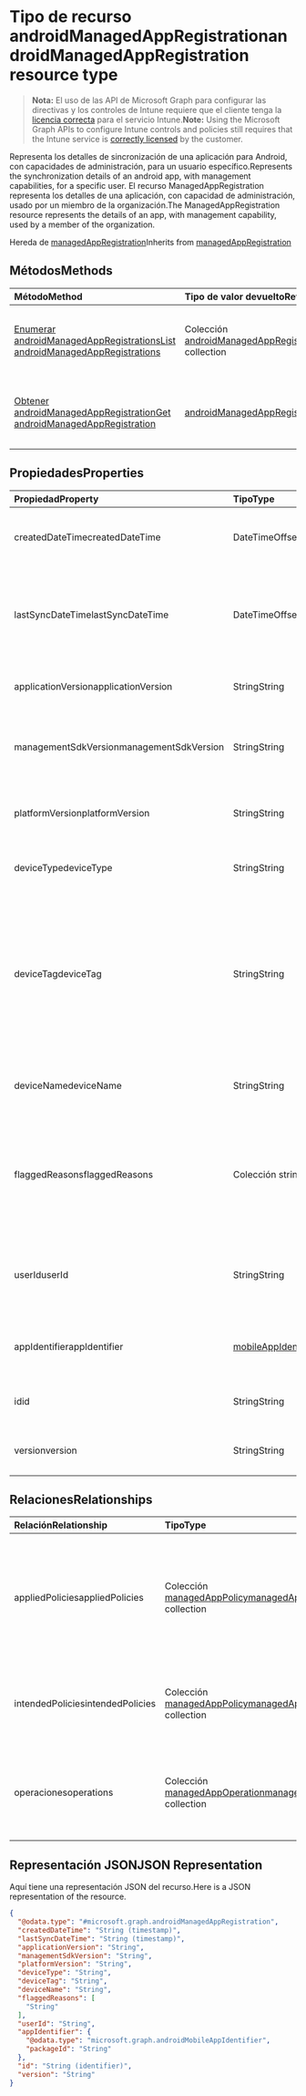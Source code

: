 # <a name="androidmanagedappregistration-resource-type"></a><span data-ttu-id="0a8d2-101">Tipo de recurso androidManagedAppRegistration</span><span class="sxs-lookup"><span data-stu-id="0a8d2-101">androidManagedAppRegistration resource type</span></span>

> <span data-ttu-id="0a8d2-102">**Nota:** El uso de las API de Microsoft Graph para configurar las directivas y los controles de Intune requiere que el cliente tenga la [licencia correcta](https://go.microsoft.com/fwlink/?linkid=839381) para el servicio Intune.</span><span class="sxs-lookup"><span data-stu-id="0a8d2-102">**Note:** Using the Microsoft Graph APIs to configure Intune controls and policies still requires that the Intune service is [correctly licensed](https://go.microsoft.com/fwlink/?linkid=839381) by the customer.</span></span>

<span data-ttu-id="0a8d2-103">Representa los detalles de sincronización de una aplicación para Android, con capacidades de administración, para un usuario específico.</span><span class="sxs-lookup"><span data-stu-id="0a8d2-103">Represents the synchronization details of an android app, with management capabilities, for a specific user.</span></span>
<span data-ttu-id="0a8d2-104">El recurso ManagedAppRegistration representa los detalles de una aplicación, con capacidad de administración, usado por un miembro de la organización.</span><span class="sxs-lookup"><span data-stu-id="0a8d2-104">The ManagedAppRegistration resource represents the details of an app, with management capability, used by a member of the organization.</span></span>

<span data-ttu-id="0a8d2-105">Hereda de [managedAppRegistration](../resources/intune_mam_managedappregistration.md)</span><span class="sxs-lookup"><span data-stu-id="0a8d2-105">Inherits from [managedAppRegistration](../resources/intune_mam_managedappregistration.md)</span></span>

## <a name="methods"></a><span data-ttu-id="0a8d2-106">Métodos</span><span class="sxs-lookup"><span data-stu-id="0a8d2-106">Methods</span></span>
|<span data-ttu-id="0a8d2-107">Método</span><span class="sxs-lookup"><span data-stu-id="0a8d2-107">Method</span></span>|<span data-ttu-id="0a8d2-108">Tipo de valor devuelto</span><span class="sxs-lookup"><span data-stu-id="0a8d2-108">Return Type</span></span>|<span data-ttu-id="0a8d2-109">Descripción</span><span class="sxs-lookup"><span data-stu-id="0a8d2-109">Description</span></span>|
|:---|:---|:---|
|[<span data-ttu-id="0a8d2-110">Enumerar androidManagedAppRegistrations</span><span class="sxs-lookup"><span data-stu-id="0a8d2-110">List androidManagedAppRegistrations</span></span>](../api/intune_mam_androidmanagedappregistration_list.md)|<span data-ttu-id="0a8d2-111">Colección [androidManagedAppRegistration](../resources/intune_mam_androidmanagedappregistration.md)</span><span class="sxs-lookup"><span data-stu-id="0a8d2-111">[androidManagedAppRegistration](../resources/intune_mam_androidmanagedappregistration.md) collection</span></span>|<span data-ttu-id="0a8d2-112">Enumere las propiedades y las relaciones de los objetos [androidManagedAppRegistration](../resources/intune_mam_androidmanagedappregistration.md).</span><span class="sxs-lookup"><span data-stu-id="0a8d2-112">List properties and relationships of the [androidManagedAppRegistration](../resources/intune_mam_androidmanagedappregistration.md) objects.</span></span>|
|[<span data-ttu-id="0a8d2-113">Obtener androidManagedAppRegistration</span><span class="sxs-lookup"><span data-stu-id="0a8d2-113">Get androidManagedAppRegistration</span></span>](../api/intune_mam_androidmanagedappregistration_get.md)|[<span data-ttu-id="0a8d2-114">androidManagedAppRegistration</span><span class="sxs-lookup"><span data-stu-id="0a8d2-114">androidManagedAppRegistration</span></span>](../resources/intune_mam_androidmanagedappregistration.md)|<span data-ttu-id="0a8d2-115">Lea las propiedades y las relaciones del objeto [androidManagedAppRegistration](../resources/intune_mam_androidmanagedappregistration.md).</span><span class="sxs-lookup"><span data-stu-id="0a8d2-115">Read properties and relationships of the [androidManagedAppRegistration](../resources/intune_mam_androidmanagedappregistration.md) object.</span></span>|

## <a name="properties"></a><span data-ttu-id="0a8d2-116">Propiedades</span><span class="sxs-lookup"><span data-stu-id="0a8d2-116">Properties</span></span>
|<span data-ttu-id="0a8d2-117">Propiedad</span><span class="sxs-lookup"><span data-stu-id="0a8d2-117">Property</span></span>|<span data-ttu-id="0a8d2-118">Tipo</span><span class="sxs-lookup"><span data-stu-id="0a8d2-118">Type</span></span>|<span data-ttu-id="0a8d2-119">Descripción</span><span class="sxs-lookup"><span data-stu-id="0a8d2-119">Description</span></span>|
|:---|:---|:---|
|<span data-ttu-id="0a8d2-120">createdDateTime</span><span class="sxs-lookup"><span data-stu-id="0a8d2-120">createdDateTime</span></span>|<span data-ttu-id="0a8d2-121">DateTimeOffset</span><span class="sxs-lookup"><span data-stu-id="0a8d2-121">DateTimeOffset</span></span>|<span data-ttu-id="0a8d2-122">Fecha y hora de creación. Heredado de [managedAppRegistration](../resources/intune_mam_managedappregistration.md)</span><span class="sxs-lookup"><span data-stu-id="0a8d2-122">Date and time of creation Inherited from [managedAppRegistration](../resources/intune_mam_managedappregistration.md)</span></span>|
|<span data-ttu-id="0a8d2-123">lastSyncDateTime</span><span class="sxs-lookup"><span data-stu-id="0a8d2-123">lastSyncDateTime</span></span>|<span data-ttu-id="0a8d2-124">DateTimeOffset</span><span class="sxs-lookup"><span data-stu-id="0a8d2-124">DateTimeOffset</span></span>|<span data-ttu-id="0a8d2-125">Fecha y hora de la última sincronización de la aplicación con el servicio de administración.</span><span class="sxs-lookup"><span data-stu-id="0a8d2-125">Date and time of last the app synced with management service.</span></span> <span data-ttu-id="0a8d2-126">Heredado de [managedAppRegistration](../resources/intune_mam_managedappregistration.md).</span><span class="sxs-lookup"><span data-stu-id="0a8d2-126">Inherited from [managedAppRegistration](../resources/intune_mam_managedappregistration.md)</span></span>|
|<span data-ttu-id="0a8d2-127">applicationVersion</span><span class="sxs-lookup"><span data-stu-id="0a8d2-127">applicationVersion</span></span>|<span data-ttu-id="0a8d2-128">String</span><span class="sxs-lookup"><span data-stu-id="0a8d2-128">String</span></span>|<span data-ttu-id="0a8d2-129">Versión de la aplicación. Heredado de [managedAppRegistration](../resources/intune_mam_managedappregistration.md)</span><span class="sxs-lookup"><span data-stu-id="0a8d2-129">App version Inherited from [managedAppRegistration](../resources/intune_mam_managedappregistration.md)</span></span>|
|<span data-ttu-id="0a8d2-130">managementSdkVersion</span><span class="sxs-lookup"><span data-stu-id="0a8d2-130">managementSdkVersion</span></span>|<span data-ttu-id="0a8d2-131">String</span><span class="sxs-lookup"><span data-stu-id="0a8d2-131">String</span></span>|<span data-ttu-id="0a8d2-132">Versión del SDK de administración de la aplicación. Heredado de [managedAppRegistration](../resources/intune_mam_managedappregistration.md)</span><span class="sxs-lookup"><span data-stu-id="0a8d2-132">App management SDK version Inherited from [managedAppRegistration](../resources/intune_mam_managedappregistration.md)</span></span>|
|<span data-ttu-id="0a8d2-133">platformVersion</span><span class="sxs-lookup"><span data-stu-id="0a8d2-133">platformVersion</span></span>|<span data-ttu-id="0a8d2-134">String</span><span class="sxs-lookup"><span data-stu-id="0a8d2-134">String</span></span>|<span data-ttu-id="0a8d2-135">Versión del sistema operativo. Heredado de [managedAppRegistration](../resources/intune_mam_managedappregistration.md)</span><span class="sxs-lookup"><span data-stu-id="0a8d2-135">Operating System version Inherited from [managedAppRegistration](../resources/intune_mam_managedappregistration.md)</span></span>|
|<span data-ttu-id="0a8d2-136">deviceType</span><span class="sxs-lookup"><span data-stu-id="0a8d2-136">deviceType</span></span>|<span data-ttu-id="0a8d2-137">String</span><span class="sxs-lookup"><span data-stu-id="0a8d2-137">String</span></span>|<span data-ttu-id="0a8d2-138">Tipo de dispositivo host. Heredado de [managedAppRegistration](../resources/intune_mam_managedappregistration.md)</span><span class="sxs-lookup"><span data-stu-id="0a8d2-138">Host device type Inherited from [managedAppRegistration](../resources/intune_mam_managedappregistration.md)</span></span>|
|<span data-ttu-id="0a8d2-139">deviceTag</span><span class="sxs-lookup"><span data-stu-id="0a8d2-139">deviceTag</span></span>|<span data-ttu-id="0a8d2-140">String</span><span class="sxs-lookup"><span data-stu-id="0a8d2-140">String</span></span>|<span data-ttu-id="0a8d2-141">Etiqueta generada por el SDK de administración de la aplicación, que ayuda a relacionar las aplicaciones que se hospedan en el mismo dispositivo.</span><span class="sxs-lookup"><span data-stu-id="0a8d2-141">App management SDK generated tag, which helps relate apps hosted on the same device.</span></span> <span data-ttu-id="0a8d2-142">No garantiza que las aplicaciones se relacionen en todas las condiciones.</span><span class="sxs-lookup"><span data-stu-id="0a8d2-142">Not guaranteed to relate apps in all conditions.</span></span> <span data-ttu-id="0a8d2-143">Heredado de [managedAppRegistration](../resources/intune_mam_managedappregistration.md).</span><span class="sxs-lookup"><span data-stu-id="0a8d2-143">Inherited from [managedAppRegistration](../resources/intune_mam_managedappregistration.md)</span></span>|
|<span data-ttu-id="0a8d2-144">deviceName</span><span class="sxs-lookup"><span data-stu-id="0a8d2-144">deviceName</span></span>|<span data-ttu-id="0a8d2-145">String</span><span class="sxs-lookup"><span data-stu-id="0a8d2-145">String</span></span>|<span data-ttu-id="0a8d2-146">Nombre del dispositivo host. Heredado de [managedAppRegistration](../resources/intune_mam_managedappregistration.md)</span><span class="sxs-lookup"><span data-stu-id="0a8d2-146">Host device name Inherited from [managedAppRegistration](../resources/intune_mam_managedappregistration.md)</span></span>|
|<span data-ttu-id="0a8d2-147">flaggedReasons</span><span class="sxs-lookup"><span data-stu-id="0a8d2-147">flaggedReasons</span></span>|<span data-ttu-id="0a8d2-148">Colección string</span><span class="sxs-lookup"><span data-stu-id="0a8d2-148">String collection</span></span>|<span data-ttu-id="0a8d2-149">Cero o más razones por las que se ha marcado el registro de una aplicación.</span><span class="sxs-lookup"><span data-stu-id="0a8d2-149">Zero or more reasons an app registration is flagged.</span></span> <span data-ttu-id="0a8d2-150">Por ejemplo,</span><span class="sxs-lookup"><span data-stu-id="0a8d2-150">E.g.</span></span> <span data-ttu-id="0a8d2-151">una aplicación que se ejecuta en un dispositivo liberado. Heredado de [managedAppRegistration](../resources/intune_mam_managedappregistration.md)</span><span class="sxs-lookup"><span data-stu-id="0a8d2-151">app running on rooted device Inherited from [managedAppRegistration](../resources/intune_mam_managedappregistration.md)</span></span>|
|<span data-ttu-id="0a8d2-152">userId</span><span class="sxs-lookup"><span data-stu-id="0a8d2-152">userId</span></span>|<span data-ttu-id="0a8d2-153">String</span><span class="sxs-lookup"><span data-stu-id="0a8d2-153">String</span></span>|<span data-ttu-id="0a8d2-154">Identificador de usuario al que pertenece este registro de la aplicación.</span><span class="sxs-lookup"><span data-stu-id="0a8d2-154">The user Id to who this app registration belongs.</span></span> <span data-ttu-id="0a8d2-155">Heredado de [managedAppRegistration](../resources/intune_mam_managedappregistration.md).</span><span class="sxs-lookup"><span data-stu-id="0a8d2-155">Inherited from [managedAppRegistration](../resources/intune_mam_managedappregistration.md)</span></span>|
|<span data-ttu-id="0a8d2-156">appIdentifier</span><span class="sxs-lookup"><span data-stu-id="0a8d2-156">appIdentifier</span></span>|[<span data-ttu-id="0a8d2-157">mobileAppIdentifier</span><span class="sxs-lookup"><span data-stu-id="0a8d2-157">mobileAppIdentifier</span></span>](../resources/intune_mam_mobileappidentifier.md)|<span data-ttu-id="0a8d2-158">Identificador del paquete de la aplicación. Heredado de [managedAppRegistration](../resources/intune_mam_managedappregistration.md)</span><span class="sxs-lookup"><span data-stu-id="0a8d2-158">The app package Identifier Inherited from [managedAppRegistration](../resources/intune_mam_managedappregistration.md)</span></span>|
|<span data-ttu-id="0a8d2-159">id</span><span class="sxs-lookup"><span data-stu-id="0a8d2-159">id</span></span>|<span data-ttu-id="0a8d2-160">String</span><span class="sxs-lookup"><span data-stu-id="0a8d2-160">String</span></span>|<span data-ttu-id="0a8d2-161">Clave de la entidad.</span><span class="sxs-lookup"><span data-stu-id="0a8d2-161">Key of the entity.</span></span> <span data-ttu-id="0a8d2-162">Heredado de [managedAppRegistration](../resources/intune_mam_managedappregistration.md).</span><span class="sxs-lookup"><span data-stu-id="0a8d2-162">Inherited from [managedAppRegistration](../resources/intune_mam_managedappregistration.md)</span></span>|
|<span data-ttu-id="0a8d2-163">version</span><span class="sxs-lookup"><span data-stu-id="0a8d2-163">version</span></span>|<span data-ttu-id="0a8d2-164">String</span><span class="sxs-lookup"><span data-stu-id="0a8d2-164">String</span></span>|<span data-ttu-id="0a8d2-165">Versión de la entidad.</span><span class="sxs-lookup"><span data-stu-id="0a8d2-165">Version of the entity.</span></span> <span data-ttu-id="0a8d2-166">Heredado de [managedAppRegistration](../resources/intune_mam_managedappregistration.md)</span><span class="sxs-lookup"><span data-stu-id="0a8d2-166">Inherited from [managedAppRegistration](../resources/intune_mam_managedappregistration.md)</span></span>|

## <a name="relationships"></a><span data-ttu-id="0a8d2-167">Relaciones</span><span class="sxs-lookup"><span data-stu-id="0a8d2-167">Relationships</span></span>
|<span data-ttu-id="0a8d2-168">Relación</span><span class="sxs-lookup"><span data-stu-id="0a8d2-168">Relationship</span></span>|<span data-ttu-id="0a8d2-169">Tipo</span><span class="sxs-lookup"><span data-stu-id="0a8d2-169">Type</span></span>|<span data-ttu-id="0a8d2-170">Descripción</span><span class="sxs-lookup"><span data-stu-id="0a8d2-170">Description</span></span>|
|:---|:---|:---|
|<span data-ttu-id="0a8d2-171">appliedPolicies</span><span class="sxs-lookup"><span data-stu-id="0a8d2-171">appliedPolicies</span></span>|<span data-ttu-id="0a8d2-172">Colección [managedAppPolicy](../resources/intune_mam_managedapppolicy.md)</span><span class="sxs-lookup"><span data-stu-id="0a8d2-172">[managedAppPolicy](../resources/intune_mam_managedapppolicy.md) collection</span></span>|<span data-ttu-id="0a8d2-173">Ya se habían aplicado cero o más directivas en la aplicación registrada cuando se sincronizó por última vez con el servicio de administración.</span><span class="sxs-lookup"><span data-stu-id="0a8d2-173">Zero or more policys already applied on the registered app when it last synchronized with managment service.</span></span> <span data-ttu-id="0a8d2-174">Heredado de [managedAppRegistration](../resources/intune_mam_managedappregistration.md)</span><span class="sxs-lookup"><span data-stu-id="0a8d2-174">Inherited from [managedAppRegistration](../resources/intune_mam_managedappregistration.md)</span></span>|
|<span data-ttu-id="0a8d2-175">intendedPolicies</span><span class="sxs-lookup"><span data-stu-id="0a8d2-175">intendedPolicies</span></span>|<span data-ttu-id="0a8d2-176">Colección [managedAppPolicy](../resources/intune_mam_managedapppolicy.md)</span><span class="sxs-lookup"><span data-stu-id="0a8d2-176">[managedAppPolicy](../resources/intune_mam_managedapppolicy.md) collection</span></span>|<span data-ttu-id="0a8d2-177">El administrador esperaba cero o más directivas hasta el momento.</span><span class="sxs-lookup"><span data-stu-id="0a8d2-177">Zero or more policies admin intended for the app as of now.</span></span> <span data-ttu-id="0a8d2-178">Heredado de [managedAppRegistration](../resources/intune_mam_managedappregistration.md)</span><span class="sxs-lookup"><span data-stu-id="0a8d2-178">Inherited from [managedAppRegistration](../resources/intune_mam_managedappregistration.md)</span></span>|
|<span data-ttu-id="0a8d2-179">operaciones</span><span class="sxs-lookup"><span data-stu-id="0a8d2-179">operations</span></span>|<span data-ttu-id="0a8d2-180">Colección [managedAppOperation](../resources/intune_mam_managedappoperation.md)</span><span class="sxs-lookup"><span data-stu-id="0a8d2-180">[managedAppOperation](../resources/intune_mam_managedappoperation.md) collection</span></span>|<span data-ttu-id="0a8d2-181">Se activaron cero o más operaciones de larga duración en el registro de la aplicación.</span><span class="sxs-lookup"><span data-stu-id="0a8d2-181">Zero or more long running operations triggered on the app registration.</span></span> <span data-ttu-id="0a8d2-182">Heredado de [managedAppRegistration](../resources/intune_mam_managedappregistration.md)</span><span class="sxs-lookup"><span data-stu-id="0a8d2-182">Inherited from [managedAppRegistration](../resources/intune_mam_managedappregistration.md)</span></span>|

## <a name="json-representation"></a><span data-ttu-id="0a8d2-183">Representación JSON</span><span class="sxs-lookup"><span data-stu-id="0a8d2-183">JSON Representation</span></span>
<span data-ttu-id="0a8d2-184">Aquí tiene una representación JSON del recurso.</span><span class="sxs-lookup"><span data-stu-id="0a8d2-184">Here is a JSON representation of the resource.</span></span>
<!-- {
  "blockType": "resource",
  "keyProperty": "id",
  "@odata.type": "microsoft.graph.androidManagedAppRegistration"
}
-->
``` json
{
  "@odata.type": "#microsoft.graph.androidManagedAppRegistration",
  "createdDateTime": "String (timestamp)",
  "lastSyncDateTime": "String (timestamp)",
  "applicationVersion": "String",
  "managementSdkVersion": "String",
  "platformVersion": "String",
  "deviceType": "String",
  "deviceTag": "String",
  "deviceName": "String",
  "flaggedReasons": [
    "String"
  ],
  "userId": "String",
  "appIdentifier": {
    "@odata.type": "microsoft.graph.androidMobileAppIdentifier",
    "packageId": "String"
  },
  "id": "String (identifier)",
  "version": "String"
}
```



